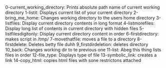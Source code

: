 0-current_working_directory: Prints absolute path name of current working directory
1-listit: Displays current list of your current directory
2-bring_me_home: Changes working directory to the users home directory
3-listfiles: Display current directory contents in long format
4-listmorefiles: Display long list of contents in current directory with hidden files
5-listfilesdigitonly: Display current directory content in order
6-firstdirectory: makes script in /tmp/
7-movethatfile: moves a file to a directory
8-firstdelete: Deletes betty file duhh
9_firstdirdeletion: deletes directory
10_back: Changes working dir to te previous one
11-list: Abeg this thing lists files in order
12-file_type: Displays type of file
13-symbolic_link: creates a link
14-copy_html: copies html files with sone restrictons attached
